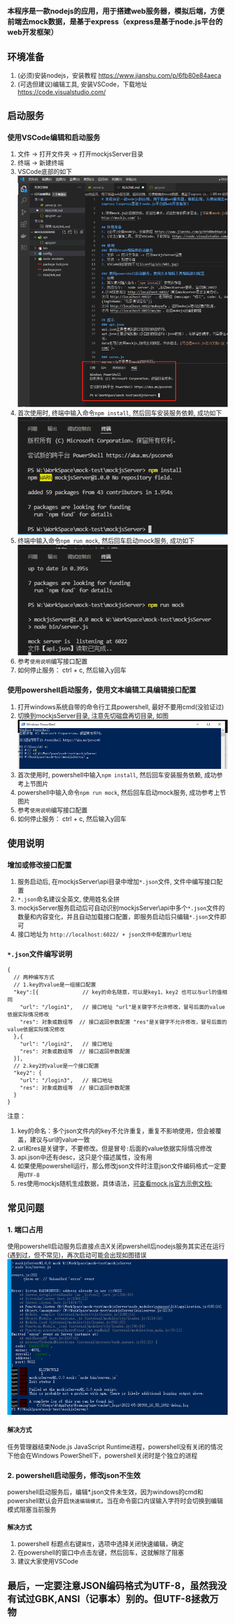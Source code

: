 ### 本程序是一款nodejs的应用，用于搭建web服务器，模拟后端，方便前端去mock数据，是基于express（express是基于node.js平台的web开发框架）

## 环境准备
1. (必须)安装nodejs，安装教程 https://www.jianshu.com/p/6fb80e84aeca
2. (可选但建议)编辑工具, 安装VSCode，下载地址 https://code.visualstudio.com/

## 启动服务
### 使用VSCode编辑和启动服务
1. 文件 -> 打开文件夹 -> 打开mockjsServer目录
2. 终端 -> 新建终端
3. VSCode底部的如下![](config/pic/1.png)
4. 首次使用时, 终端中输入命令`npm install`, 然后回车安装服务依赖, 成功如下![](config/pic/2.png)
5. 终端中输入命令`npm run mock`, 然后回车启动mock服务, 成功如下![](config/pic/3.png)
6. 参考`使用说明`编写接口配置
7. 如何停止服务： ctrl + c, 然后输入y回车

### 使用powershell启动服务，使用文本编辑工具编辑接口配置
1. 打开windows系统自带的命令行工具powershell, 最好不要用cmd(没验证过)
2. 切换到mockjsServer目录, 注意先切磁盘再切目录, 如图![](config/pic/4.png)
3. 首次使用时, powershell中输入`npm install`, 然后回车安装服务依赖, 成功参考上节图片
4. powershell中输入命令`npm run mock`, 然后回车启动mock服务, 成功参考上节图片
5. 参考`使用说明`编写接口配置
6. 如何停止服务： ctrl + c, 然后输入y回车

## 使用说明
### 增加或修改接口配置
1. 服务启动后, 在mockjsServer\api目录中增加`*.json`文件, 文件中编写接口配置
2. `*.json`命名建议全英文, 使用姓名全拼
3. mockjsServer服务启动后可自动识别mockjsServer\api中多个`*.json`文件的数量和内容变化，并且自动加载接口配置，即服务启动后只编辑`*.json`文件即可
4. 接口地址为 `http://localhost:6022/ + json文件中配置的url地址`
### `*.json`文件编写说明
```
{  
  // 两种编写方式
  // 1.key的value是一组接口配置  
  "key":[{              // key的命名随意，可以是key1、key2 也可以与url的值相同
    "url": "/login1",   // 接口地址 "url"是关键字不允许修改，冒号后面的value依据实际情况修改
    "res": 对象或数组等  // 接口返回参数配置 "res"是关键字不允许修改，冒号后面的value依据实际情况修改
  },{
    "url": "/login2",   // 接口地址
    "res": 对象或数组等  // 接口返回参数配置
  }],  
  // 2.key2的value是一个接口配置  
  "key2": {
    "url": "/login3",   // 接口地址
    "res": 对象或数组等  // 接口返回参数配置
  }  
}
```
注意：
1. key的命名：多个json文件内的key不允许重复，重复不影响使用，但会被覆盖，建议与url的value一致
2. url和res是关键字，不要修改。但是冒号`:`后面的value依据实际情况修改
3. api.json中还有desc，这只是个描述属性，没有用
4. 如果使用powershell运行，那么修改json文件时注意json文件编码格式一定要用`UTF-8`
5. res使用mockjs随机生成数据，具体语法，[可查看mock.js官方示例文档:]( http://mockjs.com/examples.html )

## 常见问题
### 1. 端口占用
   使用powershell启动服务后直接点击X关闭pwershell后nodejs服务其实还在运行(遇到过，但不常见)，再次启动可能会出现如图错误![](config/pic/5.png)
#### 解决方式
   任务管理器结束Node.js JavaScript Runtime进程，powershell没有关闭的情况下他会在Windows PowerShell下，powershell关闭时是个独立的进程
### 2. powershell启动服务，修改json不生效
powershell启动服务后，编辑*.json文件未生效，因为windows的cmd和powershell默认会开启`快速编辑模式`，当在命令窗口内误输入字符时会切换到编辑模式阻塞当前服务
#### 解决方式
   1. powershell 标题点右键`属性`，选项中选择关闭快速编辑，确定
   2. 在powershell的窗口中点击左键，然后回车，这就解除了阻塞
   3. 建议大家使用VSCode
## 最后，一定要注意JSON编码格式为UTF-8，虽然我没有试过GBK,ANSI（记事本）别的。但UTF-8拯救万物
   